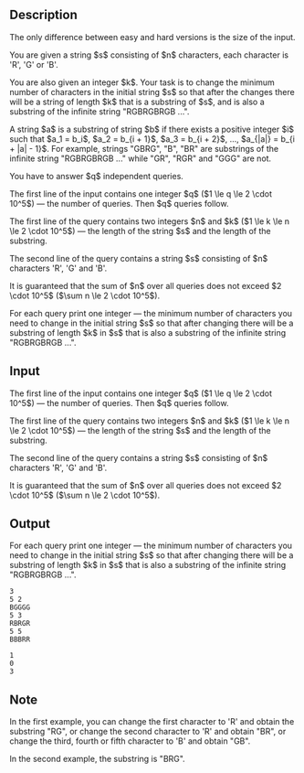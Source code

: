 ## Description

<div><p><span class="tex-font-style-bf">The only difference between easy and hard versions is the size of the input</span>.</p><p>You are given a string $s$ consisting of $n$ characters, each character is '<span class="tex-font-style-tt">R</span>', '<span class="tex-font-style-tt">G</span>' or '<span class="tex-font-style-tt">B</span>'.</p><p>You are also given an integer $k$. Your task is to change the minimum number of characters in the initial string $s$ so that after the changes there will be a string of length $k$ that is a substring of $s$, and is also a substring of the infinite string "<span class="tex-font-style-tt">RGBRGBRGB ...</span>".</p><p>A string $a$ is a substring of string $b$ if there exists a positive integer $i$ such that $a_1 = b_i$, $a_2 = b_{i + 1}$, $a_3 = b_{i + 2}$, ..., $a_{|a|} = b_{i + |a| - 1}$. For example, strings "<span class="tex-font-style-tt">GBRG</span>", "<span class="tex-font-style-tt">B</span>", "<span class="tex-font-style-tt">BR</span>" are substrings of the infinite string "<span class="tex-font-style-tt">RGBRGBRGB ...</span>" while "<span class="tex-font-style-tt">GR</span>", "<span class="tex-font-style-tt">RGR</span>" and "<span class="tex-font-style-tt">GGG</span>" are not.</p><p>You have to answer $q$ independent queries.</p></div><div class="input-specification"><p>The first line of the input contains one integer $q$ ($1 \le q \le 2 \cdot 10^5$)&nbsp;— the number of queries. Then $q$ queries follow.</p><p>The first line of the query contains two integers $n$ and $k$ ($1 \le k \le n \le 2 \cdot 10^5$)&nbsp;— the length of the string $s$ and the length of the substring.</p><p>The second line of the query contains a string $s$ consisting of $n$ characters '<span class="tex-font-style-tt">R</span>', '<span class="tex-font-style-tt">G</span>' and '<span class="tex-font-style-tt">B</span>'.</p><p>It is guaranteed that the sum of $n$ over all queries does not exceed $2 \cdot 10^5$ ($\sum n \le 2 \cdot 10^5$).</p></div><div class="output-specification"><p>For each query print one integer&nbsp;— the minimum number of characters you need to change in the initial string $s$ so that after changing there will be a substring of length $k$ in $s$ that is also a substring of the infinite string "<span class="tex-font-style-tt">RGBRGBRGB ...</span>".</p></div>

## Input

<p>The first line of the input contains one integer $q$ ($1 \le q \le 2 \cdot 10^5$)&nbsp;— the number of queries. Then $q$ queries follow.</p><p>The first line of the query contains two integers $n$ and $k$ ($1 \le k \le n \le 2 \cdot 10^5$)&nbsp;— the length of the string $s$ and the length of the substring.</p><p>The second line of the query contains a string $s$ consisting of $n$ characters '<span class="tex-font-style-tt">R</span>', '<span class="tex-font-style-tt">G</span>' and '<span class="tex-font-style-tt">B</span>'.</p><p>It is guaranteed that the sum of $n$ over all queries does not exceed $2 \cdot 10^5$ ($\sum n \le 2 \cdot 10^5$).</p>

## Output

<p>For each query print one integer&nbsp;— the minimum number of characters you need to change in the initial string $s$ so that after changing there will be a substring of length $k$ in $s$ that is also a substring of the infinite string "<span class="tex-font-style-tt">RGBRGBRGB ...</span>".</p>





```input1
3
5 2
BGGGG
5 3
RBRGR
5 5
BBBRR
```




```output1
1
0
3
```



## Note

<p>In the first example, you can change the first character to '<span class="tex-font-style-tt">R</span>' and obtain the substring "<span class="tex-font-style-tt">RG</span>", or change the second character to '<span class="tex-font-style-tt">R</span>' and obtain "<span class="tex-font-style-tt">BR</span>", or change the third, fourth or fifth character to '<span class="tex-font-style-tt">B</span>' and obtain "<span class="tex-font-style-tt">GB</span>".</p><p>In the second example, the substring is "<span class="tex-font-style-tt">BRG</span>".</p>
